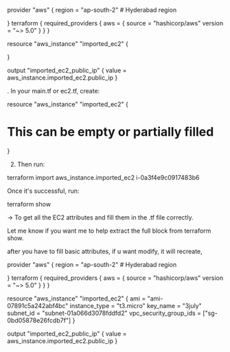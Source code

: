 provider "aws" {
  region = "ap-south-2" # Hyderabad region

}
terraform {
  required_providers {
    aws = {
      source  = "hashicorp/aws"
      version = "~> 5.0"
    }
  }
}

resource "aws_instance" "imported_ec2" {

}

output "imported_ec2_public_ip" {
  value = aws_instance.imported_ec2.public_ip
}


. In your main.tf or ec2.tf, create:

resource "aws_instance" "imported_ec2" {
  # This can be empty or partially filled
}

2. Then run:

terraform import aws_instance.imported_ec2 i-0a3f4e9c0917483b6

Once it's successful, run:

terraform show

→ To get all the EC2 attributes and fill them in the .tf file correctly.

Let me know if you want me to help extract the full block from terraform show.


after you have to fill basic attributes, if u want modify, it will recreate, 


provider "aws" {
  region = "ap-south-2" # Hyderabad region

}
terraform {
  required_providers {
    aws = {
      source  = "hashicorp/aws"
      version = "~> 5.0"
    }
  }
}

resource "aws_instance" "imported_ec2" {
    ami = "ami-07891c5a242abf4bc"
    instance_type = "t3.micro"
    key_name = "3july"
    subnet_id = "subnet-01a066d3078fddfd2"
    vpc_security_group_ids = ["sg-0bd05878e26fcdb7f"]
}

output "imported_ec2_public_ip" {
  value = aws_instance.imported_ec2.public_ip
}
